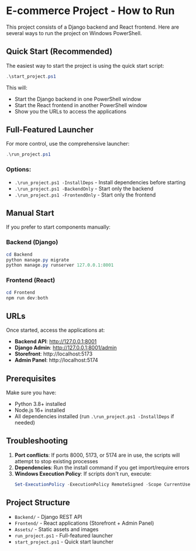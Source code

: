 # E-commerce Project - How to Run

This project consists of a Django backend and React frontend. Here are several ways to run the project on Windows PowerShell.

## Quick Start (Recommended)

The easiest way to start the project is using the quick start script:

```powershell
.\start_project.ps1
```

This will:
- Start the Django backend in one PowerShell window
- Start the React frontend in another PowerShell window
- Show you the URLs to access the applications

## Full-Featured Launcher

For more control, use the comprehensive launcher:

```powershell
.\run_project.ps1
```

### Options:
- `.\run_project.ps1 -InstallDeps` - Install dependencies before starting
- `.\run_project.ps1 -BackendOnly` - Start only the backend
- `.\run_project.ps1 -FrontendOnly` - Start only the frontend

## Manual Start

If you prefer to start components manually:

### Backend (Django)
```powershell
cd Backend
python manage.py migrate
python manage.py runserver 127.0.0.1:8001
```

### Frontend (React)
```powershell
cd Frontend
npm run dev:both
```

## URLs

Once started, access the applications at:

- **Backend API**: http://127.0.0.1:8001
- **Django Admin**: http://127.0.0.1:8001/admin
- **Storefront**: http://localhost:5173
- **Admin Panel**: http://localhost:5174

## Prerequisites

Make sure you have:
- Python 3.8+ installed
- Node.js 16+ installed
- All dependencies installed (run `.\run_project.ps1 -InstallDeps` if needed)

## Troubleshooting

1. **Port conflicts**: If ports 8000, 5173, or 5174 are in use, the scripts will attempt to stop existing processes
2. **Dependencies**: Run the install command if you get import/require errors
3. **Windows Execution Policy**: If scripts don't run, execute:
   ```powershell
   Set-ExecutionPolicy -ExecutionPolicy RemoteSigned -Scope CurrentUser
   ```

## Project Structure

- `Backend/` - Django REST API
- `Frontend/` - React applications (Storefront + Admin Panel)
- `Assets/` - Static assets and images
- `run_project.ps1` - Full-featured launcher
- `start_project.ps1` - Quick start launcher
